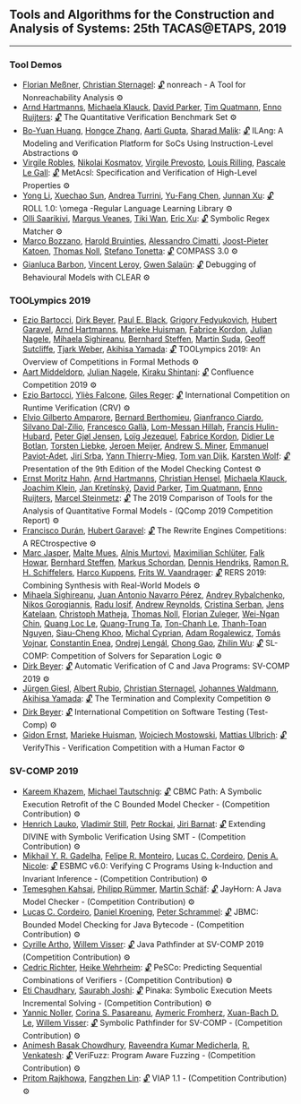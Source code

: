 ## Tools and Algorithms for the Construction and Analysis of Systems: 25th TACAS@ETAPS, 2019
---
### Tool Demos
- [Florian Meßner](https://dblp.org/pid/207/1078.html), [Christian Sternagel](https://dblp.org/pid/33/287.html):
[🔓](https://doi.org/10.1007/978-3-030-17462-0_19) nonreach - A Tool for Nonreachability Analysis
⚙️
- [Arnd Hartmanns](https://dblp.org/pid/89/7952.html), [Michaela Klauck](https://dblp.org/pid/199/2503.html), [David Parker](https://dblp.org/pid/33/3095.html), [Tim Quatmann](https://dblp.org/pid/162/9630.html), [Enno Ruijters](https://dblp.org/pid/153/2435.html):
[🔓](https://doi.org/10.1007/978-3-030-17462-0_20) The Quantitative Verification Benchmark Set
⚙️
- [Bo-Yuan Huang](https://dblp.org/pid/150/6386.html), [Hongce Zhang](https://dblp.org/pid/187/8283.html), [Aarti Gupta](https://dblp.org/pid/18/2229.html), [Sharad Malik](https://dblp.org/pid/79/6934.html):
[🔓](https://doi.org/10.1007/978-3-030-17462-0_21) ILAng: A Modeling and Verification Platform for SoCs Using Instruction-Level Abstractions
⚙️
- [Virgile Robles](https://dblp.org/pid/230/8086.html), [Nikolai Kosmatov](https://dblp.org/pid/98/3847.html), [Virgile Prevosto](https://dblp.org/pid/05/1744.html), [Louis Rilling](https://dblp.org/pid/43/3275.html), [Pascale Le Gall](https://dblp.org/pid/31/1845.html):
[🔓](https://doi.org/10.1007/978-3-030-17462-0_22) MetAcsl: Specification and Verification of High-Level Properties
⚙️
- [Yong Li](https://dblp.org/pid/93/2334-31.html), [Xuechao Sun](https://dblp.org/pid/234/6262.html), [Andrea Turrini](https://dblp.org/pid/51/3769.html), [Yu-Fang Chen](https://dblp.org/pid/76/1885.html), [Junnan Xu](https://dblp.org/pid/155/5944.html):
[🔓](https://doi.org/10.1007/978-3-030-17462-0_23) ROLL 1.0: \\omega -Regular Language Learning Library
⚙️
- [Olli Saarikivi](https://dblp.org/pid/117/9611.html), [Margus Veanes](https://dblp.org/pid/42/6841.html), [Tiki Wan](https://dblp.org/pid/238/3291.html), [Eric Xu](https://dblp.org/pid/87/3921.html):
[🔓](https://doi.org/10.1007/978-3-030-17462-0_24) Symbolic Regex Matcher
⚙️
- [Marco Bozzano](https://dblp.org/pid/66/3003.html), [Harold Bruintjes](https://dblp.org/pid/151/5212.html), [Alessandro Cimatti](https://dblp.org/pid/13/5961.html), [Joost-Pieter Katoen](https://dblp.org/pid/k/JoostPieterKatoen.html), [Thomas Noll](https://dblp.org/pid/31/248-1.html), [Stefano Tonetta](https://dblp.org/pid/t/StefanoTonetta.html):
[🔓](https://doi.org/10.1007/978-3-030-17462-0_25) COMPASS 3.0
⚙️
- [Gianluca Barbon](https://dblp.org/pid/168/1123.html), [Vincent Leroy](https://dblp.org/pid/02/7933.html), [Gwen Salaün](https://dblp.org/pid/86/2766.html):
[🔓](https://doi.org/10.1007/978-3-030-17462-0_26) Debugging of Behavioural Models with CLEAR
⚙️
### TOOLympics 2019
- [Ezio Bartocci](https://dblp.org/pid/b/EzioBartocci.html), [Dirk Beyer](https://dblp.org/pid/b/DirkBeyer1.html), [Paul E. Black](https://dblp.org/pid/16/6383.html), [Grigory Fedyukovich](https://dblp.org/pid/43/8810.html), [Hubert Garavel](https://dblp.org/pid/83/127.html), [Arnd Hartmanns](https://dblp.org/pid/89/7952.html), [Marieke Huisman](https://dblp.org/pid/76/6612.html), [Fabrice Kordon](https://dblp.org/pid/07/2336.html), [Julian Nagele](https://dblp.org/pid/62/11440.html), [Mihaela Sighireanu](https://dblp.org/pid/27/1531.html), [Bernhard Steffen](https://dblp.org/pid/s/BernhardSteffen.html), [Martin Suda](https://dblp.org/pid/24/5175-1.html), [Geoff Sutcliffe](https://dblp.org/pid/s/GeoffSutcliffe.html), [Tjark Weber](https://dblp.org/pid/56/3934.html), [Akihisa Yamada](https://dblp.org/pid/36/2450-2.html):
[🔓](https://doi.org/10.1007/978-3-030-17502-3_1) TOOLympics 2019: An Overview of Competitions in Formal Methods
⚙️
- [Aart Middeldorp](https://dblp.org/pid/m/AMiddeldorp.html), [Julian Nagele](https://dblp.org/pid/62/11440.html), [Kiraku Shintani](https://dblp.org/pid/166/0926.html):
[🔓](https://doi.org/10.1007/978-3-030-17502-3_2) Confluence Competition 2019
⚙️
- [Ezio Bartocci](https://dblp.org/pid/b/EzioBartocci.html), [Yliès Falcone](https://dblp.org/pid/11/5986.html), [Giles Reger](https://dblp.org/pid/118/0099.html):
[🔓](https://doi.org/10.1007/978-3-030-17502-3_3) International Competition on Runtime Verification (CRV)
⚙️
- [Elvio Gilberto Amparore](https://dblp.org/pid/70/8611.html), [Bernard Berthomieu](https://dblp.org/pid/71/3025.html), [Gianfranco Ciardo](https://dblp.org/pid/c/GianfrancoCiardo.html), [Silvano Dal-Zilio](https://dblp.org/pid/20/5526.html), [Francesco Gallà](https://dblp.org/pid/238/3294.html), [Lom-Messan Hillah](https://dblp.org/pid/05/258.html), [Francis Hulin-Hubard](https://dblp.org/pid/135/0047.html), [Peter Gjøl Jensen](https://dblp.org/pid/144/4964.html), [Loïg Jezequel](https://dblp.org/pid/21/8131.html), [Fabrice Kordon](https://dblp.org/pid/07/2336.html), [Didier Le Botlan](https://dblp.org/pid/93/1403.html), [Torsten Liebke](https://dblp.org/pid/230/4006.html), [Jeroen Meijer](https://dblp.org/pid/153/2465.html), [Andrew S. Miner](https://dblp.org/pid/39/179.html), [Emmanuel Paviot-Adet](https://dblp.org/pid/21/3939.html), [Jirí Srba](https://dblp.org/pid/s/JiriSrba.html), [Yann Thierry-Mieg](https://dblp.org/pid/91/1769.html), [Tom van Dijk](https://dblp.org/pid/126/8210.html), [Karsten Wolf](https://dblp.org/pid/w/KarstenWolf.html):
[🔓](https://doi.org/10.1007/978-3-030-17502-3_4) Presentation of the 9th Edition of the Model Checking Contest
⚙️
- [Ernst Moritz Hahn](https://dblp.org/pid/78/6159.html), [Arnd Hartmanns](https://dblp.org/pid/89/7952.html), [Christian Hensel](https://dblp.org/pid/124/8982.html), [Michaela Klauck](https://dblp.org/pid/199/2503.html), [Joachim Klein](https://dblp.org/pid/k/JoachimKlein1.html), [Jan Kretínský](https://dblp.org/pid/95/6511.html), [David Parker](https://dblp.org/pid/33/3095.html), [Tim Quatmann](https://dblp.org/pid/162/9630.html), [Enno Ruijters](https://dblp.org/pid/153/2435.html), [Marcel Steinmetz](https://dblp.org/pid/178/8676.html):
[🔓](https://doi.org/10.1007/978-3-030-17502-3_5) The 2019 Comparison of Tools for the Analysis of Quantitative Formal Models - (QComp 2019 Competition Report)
⚙️
- [Francisco Durán](https://dblp.org/pid/72/6497.html), [Hubert Garavel](https://dblp.org/pid/83/127.html):
[🔓](https://doi.org/10.1007/978-3-030-17502-3_6) The Rewrite Engines Competitions: A RECtrospective
⚙️
- [Marc Jasper](https://dblp.org/pid/174/1426.html), [Malte Mues](https://dblp.org/pid/193/3337.html), [Alnis Murtovi](https://dblp.org/pid/225/6977.html), [Maximilian Schlüter](https://dblp.org/pid/228/7214.html), [Falk Howar](https://dblp.org/pid/12/8669.html), [Bernhard Steffen](https://dblp.org/pid/s/BernhardSteffen.html), [Markus Schordan](https://dblp.org/pid/69/3212.html), [Dennis Hendriks](https://dblp.org/pid/237/8554.html), [Ramon R. H. Schiffelers](https://dblp.org/pid/42/2894.html), [Harco Kuppens](https://dblp.org/pid/118/0012.html), [Frits W. Vaandrager](https://dblp.org/pid/v/FritsWVaandrager.html):
[🔓](https://doi.org/10.1007/978-3-030-17502-3_7) RERS 2019: Combining Synthesis with Real-World Models
⚙️
- [Mihaela Sighireanu](https://dblp.org/pid/27/1531.html), [Juan Antonio Navarro Pérez](https://dblp.org/pid/39/5938.html), [Andrey Rybalchenko](https://dblp.org/pid/r/AndreyRybalchenko.html), [Nikos Gorogiannis](https://dblp.org/pid/86/4535.html), [Radu Iosif](https://dblp.org/pid/81/5510.html), [Andrew Reynolds](https://dblp.org/pid/41/9861.html), [Cristina Serban](https://dblp.org/pid/27/5922.html), [Jens Katelaan](https://dblp.org/pid/66/10257.html), [Christoph Matheja](https://dblp.org/pid/172/5070.html), [Thomas Noll](https://dblp.org/pid/31/248-1.html), [Florian Zuleger](https://dblp.org/pid/69/2671.html), [Wei-Ngan Chin](https://dblp.org/pid/c/WeiNganChin.html), [Quang Loc Le](https://dblp.org/pid/32/8098.html), [Quang-Trung Ta](https://dblp.org/pid/134/3046.html), [Ton-Chanh Le](https://dblp.org/pid/135/6224.html), [Thanh-Toan Nguyen](https://dblp.org/pid/207/0921.html), [Siau-Cheng Khoo](https://dblp.org/pid/k/SiauChenKhoo.html), [Michal Cyprian](https://dblp.org/pid/238/2987.html), [Adam Rogalewicz](https://dblp.org/pid/87/2946.html), [Tomás Vojnar](https://dblp.org/pid/51/533.html), [Constantin Enea](https://dblp.org/pid/72/2839.html), [Ondrej Lengál](https://dblp.org/pid/47/7646.html), [Chong Gao](https://dblp.org/pid/99/6294.html), [Zhilin Wu](https://dblp.org/pid/71/3710.html):
[🔓](https://doi.org/10.1007/978-3-030-17502-3_8) SL-COMP: Competition of Solvers for Separation Logic
⚙️
- [Dirk Beyer](https://dblp.org/pid/b/DirkBeyer1.html):
[🔓](https://doi.org/10.1007/978-3-030-17502-3_9) Automatic Verification of C and Java Programs: SV-COMP 2019
⚙️
- [Jürgen Giesl](https://dblp.org/pid/g/JurgenGiesl.html), [Albert Rubio](https://dblp.org/pid/29/6684.html), [Christian Sternagel](https://dblp.org/pid/33/287.html), [Johannes Waldmann](https://dblp.org/pid/33/1518.html), [Akihisa Yamada](https://dblp.org/pid/36/2450-2.html):
[🔓](https://doi.org/10.1007/978-3-030-17502-3_10) The Termination and Complexity Competition
⚙️
- [Dirk Beyer](https://dblp.org/pid/b/DirkBeyer1.html):
[🔓](https://doi.org/10.1007/978-3-030-17502-3_11) International Competition on Software Testing (Test-Comp)
⚙️
- [Gidon Ernst](https://dblp.org/pid/19/1202.html), [Marieke Huisman](https://dblp.org/pid/76/6612.html), [Wojciech Mostowski](https://dblp.org/pid/71/6269.html), [Mattias Ulbrich](https://dblp.org/pid/73/9580.html):
[🔓](https://doi.org/10.1007/978-3-030-17502-3_12) VerifyThis - Verification Competition with a Human Factor
⚙️
### SV-COMP 2019
- [Kareem Khazem](https://dblp.org/pid/178/2891.html), [Michael Tautschnig](https://dblp.org/pid/18/1323.html):
[🔓](https://doi.org/10.1007/978-3-030-17502-3_13) CBMC Path: A Symbolic Execution Retrofit of the C Bounded Model Checker - (Competition Contribution)
⚙️
- [Henrich Lauko](https://dblp.org/pid/178/2897.html), [Vladimír Still](https://dblp.org/pid/132/1780.html), [Petr Rockai](https://dblp.org/pid/35/5000.html), [Jiri Barnat](https://dblp.org/pid/b/JiriBarnat.html):
[🔓](https://doi.org/10.1007/978-3-030-17502-3_14) Extending DIVINE with Symbolic Verification Using SMT - (Competition Contribution)
⚙️
- [Mikhail Y. R. Gadelha](https://dblp.org/pid/127/1726.html), [Felipe R. Monteiro](https://dblp.org/pid/185/1029.html), [Lucas C. Cordeiro](https://dblp.org/pid/42/4311.html), [Denis A. Nicole](https://dblp.org/pid/04/2787.html):
[🔓](https://doi.org/10.1007/978-3-030-17502-3_15) ESBMC v6.0: Verifying C Programs Using k-Induction and Invariant Inference - (Competition Contribution)
⚙️
- [Temesghen Kahsai](https://dblp.org/pid/02/6790.html), [Philipp Rümmer](https://dblp.org/pid/79/5611.html), [Martin Schäf](https://dblp.org/pid/41/7506.html):
[🔓](https://doi.org/10.1007/978-3-030-17502-3_16) JayHorn: A Java Model Checker - (Competition Contribution)
⚙️
- [Lucas C. Cordeiro](https://dblp.org/pid/42/4311.html), [Daniel Kroening](https://dblp.org/pid/k/DanielKroening.html), [Peter Schrammel](https://dblp.org/pid/23/8898.html):
[🔓](https://doi.org/10.1007/978-3-030-17502-3_17) JBMC: Bounded Model Checking for Java Bytecode - (Competition Contribution)
⚙️
- [Cyrille Artho](https://dblp.org/pid/21/6330.html), [Willem Visser](https://dblp.org/pid/54/5019.html):
[🔓](https://doi.org/10.1007/978-3-030-17502-3_18) Java Pathfinder at SV-COMP 2019 (Competition Contribution)
⚙️
- [Cedric Richter](https://dblp.org/pid/238/3001.html), [Heike Wehrheim](https://dblp.org/pid/w/HeikeWehrheim.html):
[🔓](https://doi.org/10.1007/978-3-030-17502-3_19) PeSCo: Predicting Sequential Combinations of Verifiers - (Competition Contribution)
⚙️
- [Eti Chaudhary](https://dblp.org/pid/237/9699.html), [Saurabh Joshi](https://dblp.org/pid/13/4416-1.html):
[🔓](https://doi.org/10.1007/978-3-030-17502-3_20) Pinaka: Symbolic Execution Meets Incremental Solving - (Competition Contribution)
⚙️
- [Yannic Noller](https://dblp.org/pid/214/0370.html), [Corina S. Pasareanu](https://dblp.org/pid/03/4368.html), [Aymeric Fromherz](https://dblp.org/pid/193/3445.html), [Xuan-Bach D. Le](https://dblp.org/pid/167/6015.html), [Willem Visser](https://dblp.org/pid/54/5019.html):
[🔓](https://doi.org/10.1007/978-3-030-17502-3_21) Symbolic Pathfinder for SV-COMP - (Competition Contribution)
⚙️
- [Animesh Basak Chowdhury](https://dblp.org/pid/217/4860.html), [Raveendra Kumar Medicherla](https://dblp.org/pid/161/1016.html), [R. Venkatesh](https://dblp.org/pid/77/2661.html):
[🔓](https://doi.org/10.1007/978-3-030-17502-3_22) VeriFuzz: Program Aware Fuzzing - (Competition Contribution)
⚙️
- [Pritom Rajkhowa](https://dblp.org/pid/132/0057.html), [Fangzhen Lin](https://dblp.org/pid/73/6980.html):
[🔓](https://doi.org/10.1007/978-3-030-17502-3_23) VIAP 1.1 - (Competition Contribution)
⚙️
